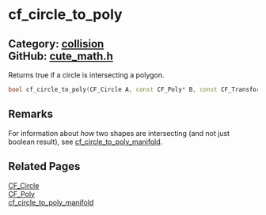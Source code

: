 [](../header.md ':include')

# cf_circle_to_poly

Category: [collision](/api_reference?id=collision)  
GitHub: [cute_math.h](https://github.com/RandyGaul/cute_framework/blob/master/include/cute_math.h)  
---

Returns true if a circle is intersecting a polygon.

```cpp
bool cf_circle_to_poly(CF_Circle A, const CF_Poly* B, const CF_Transform* bx);
```

## Remarks

For information about _how_ two shapes are intersecting (and not just boolean result), see [cf_circle_to_poly_manifold](/collision/cf_circle_to_poly_manifold.md).

## Related Pages

[CF_Circle](/math/cf_circle.md)  
[CF_Poly](/collision/cf_poly.md)  
[cf_circle_to_poly_manifold](/collision/cf_circle_to_poly_manifold.md)  
